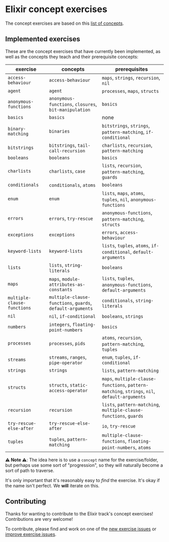 # Elixir concept exercises

The concept exercises are based on this [list of concepts][docs-concept-exercises].

## Implemented exercises

These are the concept exercises that have currently been implemented, as well as the concepts they teach and their prerequisite concepts:

| exercise                    | concepts                                                   | prerequisites                                                                                  |
| --------------------------- | ---------------------------------------------------------- | ---------------------------------------------------------------------------------------------- |
| `access-behaviour`          | `access-behaviour`                                         | `maps`, `strings`, `recursion`, `nil`                                                          |
| `agent`                     | `agent`                                                    | `processes`, `maps`, `structs`                                                                 |
| `anonymous-functions`       | `anonymous-functions`, `closures`, `bit-manipulation`      | `basics`                                                                                       |
| `basics`                    | `basics`                                                   | none                                                                                           |
| `binary-matching`           | `binaries`                                                 | `bitstrings`, `strings`, `pattern-matching`, `if-conditional`                                  |
| `bitstrings`                | `bitstrings`, `tail-call-recursion`                        | `charlists`, `recursion`, `pattern-matching`                                                   |
| `booleans`                  | `booleans`                                                 | `basics`                                                                                       |
| `charlists`                 | `charlists`, `case`                                        | `lists`, `recursion`, `pattern-matching`, `guards`                                             |
| `conditionals`              | `conditionals`, `atoms`                                    | `booleans`                                                                                     |
| `enum`                      | `enum`                                                     | `lists`, `maps`, `atoms`, `tuples`, `nil`, `anonymous-functions`                               |
| `errors`                    | `errors`, `try-rescue`                                     | `anonymous-functions`, `pattern-matching`, `structs`                                           |
| `exceptions`                | `exceptions`                                               | `errors`, `access-behaviour`                                                                   |
| `keyword-lists`             | `keyword-lists`                                            | `lists`, `tuples`, `atoms`, `if-conditional`, `default-arguments`                              |
| `lists`                     | `lists`, `string-literals`                                 | `booleans`                                                                                     |
| `maps`                      | `maps`, `module-attributes-as-constants`                   | `lists`, `tuples`, `anonymous-functions`, `default-arguments`                                  |
| `multiple-clause-functions` | `multiple-clause-functions`, `guards`, `default-arguments` | `conditionals`, `string-literals`                                                              |
| `nil`                       | `nil`, `if-conditional`                                    | `booleans`, `strings`                                                                          |
| `numbers`                   | `integers`, `floating-point-numbers`                       | `basics`                                                                                       |
| `processes`                 | `processes`, `pids`                                        | `atoms`, `recursion`, `pattern-matching`, `tuples`                                             |
| `streams`                   | `streams`, `ranges`, `pipe-operator`                       | `enum`, `tuples`, `if-conditional`                                                             |
| `strings`                   | `strings`                                                  | `lists`, `pattern-matching`                                                                    |
| `structs`                   | `structs`, `static-access-operator`                        | `maps`, `multiple-clause-functions`, `pattern-matching`, `strings`, `nil`, `default-arguments` |
| `recursion`                 | `recursion`                                                | `lists`, `pattern-matching`, `multiple-clause-functions`, `guards`                             |
| `try-rescue-else-after`     | `try-rescue-else-after`                                    | `io`, `try-rescue`                                                                             |
| `tuples`                    | `tuples`, `pattern-matching`                               | `multiple-clause-functions`, `floating-point-numbers`, `atoms`                                 |

**⚠ Note ⚠**: The idea here is to use a `concept` name for the exercise/folder, but perhaps use some sort of "progression", so they will naturally become a sort of path to traverse.

It's only important that it's reasonably easy to _find_ the exercise. It's okay if the name isn't perfect. We **will** iterate on this.

## Contributing

Thanks for wanting to contribute to the Elixir track's concept exercises! Contributions are very welcome!

To contribute, please find and work on one of the [new exercise issues][issues-new-exercise] or [improve exercise issues][issues-improve-exercise].

[docs-concept-exercises]: ../../reference/README.md
[issues-new-exercise]: https://github.com/exercism/v3/issues?utf8=%E2%9C%93&q=is%3Aopen+label%3Atrack%2Felixir+label%3Atype%2Fnew-exercise+label%3Astatus%2Fhelp-wanted
[issues-improve-exercise]: https://github.com/exercism/v3/issues?utf8=%E2%9C%93&q=is%3Aopen+label%3Atrack%2Felixir+label%3Atype%2Fimprove-exercise+label%3Astatus%2Fhelp-wanted
